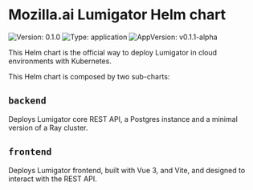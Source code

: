# Mozilla.ai Lumigator Helm chart

![Version: 0.1.0](https://img.shields.io/badge/Version-0.1.0-informational?style=flat-square) ![Type: application](https://img.shields.io/badge/Type-application-informational?style=flat-square) ![AppVersion: v0.1.1-alpha](https://img.shields.io/badge/Version-v0.1.0--alpha-informational?style=flat-square)

This Helm chart is the official way to deploy Lumigator in cloud environments with Kubernetes.

This Helm chart is composed by two sub-charts:

## `backend`

Deploys Lumigator core REST API, a Postgres instance and a minimal version of a Ray cluster.

## `frontend`

 Deploys Lumigator frontend, built with Vue 3, and Vite, and designed to interact with the REST API.
